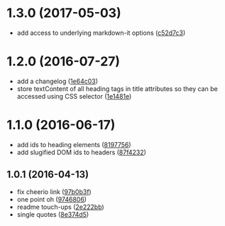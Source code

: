 <a name="1.3.0"></a>
# 1.3.0 (2017-05-03)

* add access to underlying markdown-it options ([c52d7c3](https://github.com/zeke/marky-markdown-lite/commit/c52d7c3))



<a name="1.2.0"></a>
# 1.2.0 (2016-07-27)

* add a changelog ([1e64c03](https://github.com/zeke/marky-markdown-lite/commit/1e64c03))
* store textContent of all heading tags in title attributes so they can be accessed using CSS selector ([1e1481e](https://github.com/zeke/marky-markdown-lite/commit/1e1481e))



<a name="1.1.0"></a>
# 1.1.0 (2016-06-17)

* add ids to heading elements ([8197756](https://github.com/zeke/marky-markdown-lite/commit/8197756))
* add slugified DOM ids to headers ([87f4232](https://github.com/zeke/marky-markdown-lite/commit/87f4232))



<a name="1.0.1"></a>
## 1.0.1 (2016-04-13)

* fix cheerio link ([97b0b3f](https://github.com/zeke/marky-markdown-lite/commit/97b0b3f))
* one point oh ([9746806](https://github.com/zeke/marky-markdown-lite/commit/9746806))
* readme touch-ups ([2e222bb](https://github.com/zeke/marky-markdown-lite/commit/2e222bb))
* single quotes ([8e374d5](https://github.com/zeke/marky-markdown-lite/commit/8e374d5))
